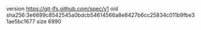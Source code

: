version https://git-lfs.github.com/spec/v1
oid sha256:3e6699c8542545a0bdcb54614566a8e8427b6cc25834c011b9fbe31ae5bc1677
size 6990
